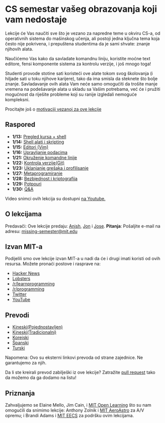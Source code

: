 # CS semestar vašeg obrazovanja koji vam nedostaje

Lekcije će Vas naučiti sve što je vezano za napredne teme u okviru CS-a, od operativnih sistema do mašinskog učenja, ali postoji jedna ključna tema koja često nije pokrivena, i prepuštena studentima da je sami shvate: znanje njihovih alata.

Naučićemo Vas kako da savladate komandnu liniju, koristite moćne text editore, fensi komponente sistema za kontrolu verzije, i još mnogo toga!

Studenti provode stotine sati koristeći ove alate tokom svog školovanja (i hiljade sati u toku njihove karijere), tako da ima smisla da steknete što bolje znanje. Savladavanje ovih alata Vam neće samo omogućiti da trošite manje vremena na podešavanje alata u skladu sa Vašim potrebama, već će i pružiti mogućnost da riješite probleme koji su ranije izgledali nemoguće kompleksni.

Procitajte još o [motivaciji vezanoj za ove lekcije](https://github.com/netboxify/missing-semester/blob/master/about.md)

## Raspored

- **1/13:** [Pregled kursa + shell](https://github.com/netboxify/missing-semester/blob/master/lecture-01.md)
- **1/14:** [Shell alati i skripting](https://github.com/netboxify/missing-semester/blob/master/lecture-02.md)
- **1/15:** [Editori (Vim)](https://github.com/netboxify/missing-semester/blob/master/lecture-03.md)
- **1/16:** [Upravljanje podacima](https://github.com/netboxify/missing-semester/blob/master/lecture-04.md)
- **1/21:** [Okruženje komandne linije](https://github.com/netboxify/missing-semester/blob/master/lecture-05.md)
- **1/22:** [Kontrola verzije(Git)](https://github.com/netboxify/missing-semester/blob/master/lecture-06.md)
- **1/23:** [Uklanjanje grešaka i profilisanje](https://github.com/netboxify/missing-semester/blob/master/lecture-07.md)
- **1/27:** [Metaprogramiranje](https://github.com/netboxify/missing-semester/blob/master/lecture-08.md)
- **1/28:** [Bezbjednost i kriptografija](https://github.com/netboxify/missing-semester/blob/master/lecture-09.md)
- **1/29:** [Potpouri](https://github.com/netboxify/missing-semester/blob/master/lecture-10.md)
- **1/30:** [Q&A](https://github.com/netboxify/missing-semester/blob/master/lecture-11.md)

Video snimci ovih lekcija su dostupni [na Youtube.](https://www.youtube.com/playlist?list=PLyzOVJj3bHQuloKGG59rS43e29ro7I57J)

## O lekcijama

Predavači: Ove lekcije predaju: [Anish](https://www.anishathalye.com/), [Jon](https://thesquareplanet.com/) i [Jose](https://josejg.com/). **Pitanja**: Pošaljite e-mail na adresu: missing-semester@mit.edu

## Izvan MIT-a

Podijelili smo ove lekcije izvan MIT-a u nadi da će i drugi imati koristi od ovih resursa. Možete pronaći postove i rasprave na: 

- [Hacker News](https://news.ycombinator.com/item?id=22226380)
- [Lobsters](https://lobste.rs/s/ti1k98/missing_semester_your_cs_education_mit)
- [/r/learnprogramming](https://www.reddit.com/r/learnprogramming/comments/eyagda/the_missing_semester_of_your_cs_education_mit/)
- [/r/programming](https://www.reddit.com/r/programming/comments/eyagcd/the_missing_semester_of_your_cs_education_mit/)
- [Twitter](https://twitter.com/jonhoo/status/1224383452591509507)
- [YouTube](https://www.youtube.com/playlist?list=PLyzOVJj3bHQuloKGG59rS43e29ro7I57J)

## Prevodi

- [Kineski(Pojednostavljen)](https://missing-semester-cn.github.io/)
- [Kineski(Tradicionalni)](https://missing-semester-zh-hant.github.io/)
- [Korejski](https://missing-semester-kr.github.io/)
- [Španski](https://missing-semester-esp.github.io/)
- [Turski](https://missing-semester-tr.github.io/)

Napomena: Ovo su eksterni linkovi prevoda od strane zajednice. Ne garantujemo za njih.

Da li ste kreirali prevod zabilješki iz ove lekcije? Zatražite [pull request](https://github.com/missing-semester/missing-semester/pulls) tako da možemo da ga dodamo na listu!

## Priznanja

Zahvaljujemo se Elaine Mello, Jim Cain, i [MIT Open Learning](https://openlearning.mit.edu/) što su nam omogućili da snimimo lekcije: Anthony Zolnik i [MIT AeroAstro](https://aeroastro.mit.edu/) za A/V opremu; i Brandi Adams i [MIT EECS](https://www.eecs.mit.edu/) za podršku ovim lekcijama.
